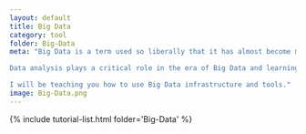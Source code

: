 ```yaml
---
layout: default
title: Big Data
category: tool
folder: Big-Data
meta: "Big Data is a term used so liberally that it has almost become meaningless. Don't be fooled though - Big Data refers to a very real shift in data storage and processing - the implications of which are just starting to be felt, and will continue to ripple through all industries.

Data analysis plays a critical role in the era of Big Data and learning the tools to interact with big data is critical for solving some of the most interesting questions we can ask.

I will be teaching you how to use Big Data infrastructure and tools."
image: Big-Data.png
---
```


{% include tutorial-list.html folder='Big-Data' %}
